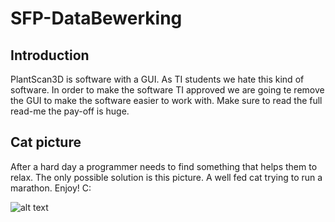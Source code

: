 # SFP-DataBewerking

## Introduction
PlantScan3D is software with a GUI. 
As TI students we hate this kind of software. 
In order to make the software TI approved we are going te remove the GUI to make the software easier to work with.
Make sure to read the full read-me the pay-off is huge.

## Cat picture
After a hard day a programmer needs to find something that helps them to relax. 
The only possible solution is this picture. A well fed cat trying to run a marathon.
Enjoy! C:

![alt text](https://www.consumentenbond.nl/binaries/content/gallery/cbhippowebsite/tests/themapaginas/voeding-gezondheid/afbeeldingen-oud/dikke-kat.jpg/dikke-kat.jpg/cbhippowebsite%3Aplscs)
